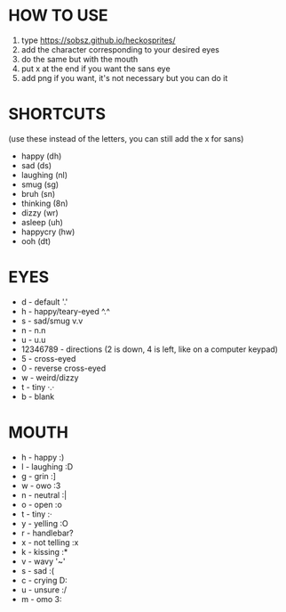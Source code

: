 # HOW TO USE
1. type https://sobsz.github.io/heckosprites/
2. add the character corresponding to your desired eyes
3. do the same but with the mouth
4. put x at the end if you want the sans eye
5. add png if you want, it's not necessary but you can do it

# SHORTCUTS

(use these instead of the letters, you can still add the x for sans)

- happy (dh)
- sad (ds)
- laughing (nl)
- smug (sg)
- bruh (sn)
- thinking (8n)
- dizzy (wr)
- asleep (uh)
- happycry (hw)
- ooh (dt)

# EYES

- d - default '.'
- h - happy/teary-eyed ^.^
- s - sad/smug v.v
- n - n.n
- u - u.u
- 12346789 - directions (2 is down, 4 is left, like on a computer keypad)
- 5 - cross-eyed
- 0 - reverse cross-eyed
- w - weird/dizzy
- t - tiny ·.·
- b - blank

# MOUTH

- h - happy :)
- l - laughing :D
- g - grin :]
- w - owo :3
- n - neutral :|
- o - open :o
- t - tiny :·
- y - yelling :O
- r - handlebar?
- x - not telling :x
- k - kissing :*
- v - wavy '~'
- s - sad :(
- c - crying D:
- u - unsure :/
- m - omo 3: